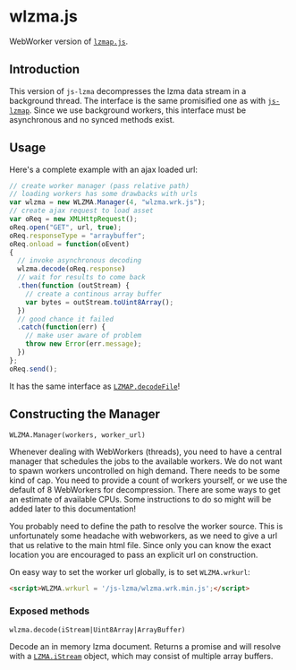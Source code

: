 # wlzma.js

WebWorker version of [`lzmap.js`](lzmap.md).

## Introduction

This version of `js-lzma` decompresses the lzma data stream in a
background thread. The interface is the same promisified one
as with [`js-lzmap`](lzmap.md). Since we use background workers,
this interface must be asynchronous and no synced methods exist.

## Usage

Here's a complete example with an ajax loaded url:

```js
// create worker manager (pass relative path)
// loading workers has some drawbacks with urls
var wlzma = new WLZMA.Manager(4, "wlzma.wrk.js");
// create ajax request to load asset
var oReq = new XMLHttpRequest();
oReq.open("GET", url, true);
oReq.responseType = "arraybuffer";
oReq.onload = function(oEvent)
{
  // invoke asynchronous decoding
  wlzma.decode(oReq.response)
  // wait for results to come back
  .then(function (outStream) {
    // create a continous array buffer
    var bytes = outStream.toUint8Array();
  })
  // good chance it failed
  .catch(function(err) {
    // make user aware of problem
    throw new Error(err.message);
  })
};
oReq.send();
```

It has the same interface as [`LZMAP.decodeFile`](lzmap.md)!

## Constructing the Manager

`WLZMA.Manager(workers, worker_url)`

Whenever dealing with WebWorkers (threads), you need to have a central
manager that schedules the jobs to the available workers. We do not want
to spawn workers uncontrolled on high demand. There needs to be some kind
of cap. You need to provide a count of workers yourself, or we use the
default of 8 WebWorkers for decompression. There are some ways to get
an estimate of available CPUs. Some instructions to do so might will
be added later to this documentation!

You probably need to define the path to resolve the worker source. This
is unfortunately some headache with webworkers, as we need to give a url
that us relative to the main html file. Since only you can know the exact
location you are encouraged to pass an explicit url on construction.

On easy way to set the worker url globally, is to set `WLZMA.wrkurl`:

```html
<script>WLZMA.wrkurl = '/js-lzma/wlzma.wrk.min.js';</script>
``` 

### Exposed methods

`wlzma.decode(iStream|Uint8Array|ArrayBuffer)`

Decode an in memory lzma document. Returns a promise and will resolve with
a [`LZMA.iStream`](lzma.shim.md) object, which may consist of multiple array
buffers. 
